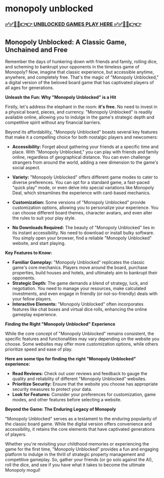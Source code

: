 # monopoly unblocked

### [✅✅🔴🔴👉👉 UNBLOCKED GAMES PLAY HERE ✅✅🔴🔴👉👉](https://topstoryindia.com)

## Monopoly Unblocked: A Classic Game, Unchained and Free 

Remember the days of hunkering down with friends and family, rolling dice, and scheming to bankrupt your opponents in the timeless game of Monopoly? Now, imagine that classic experience, but accessible anytime, anywhere, and completely free. That's the magic of "Monopoly Unblocked," a digital version of the beloved board game that has captivated players of all ages for generations.

**Unleash the Fun: Why "Monopoly Unblocked" is a Hit**

Firstly, let's address the elephant in the room: **it's free.** No need to invest in a physical board, pieces, and currency. "Monopoly Unblocked" is readily available online, allowing you to indulge in the game's strategic depth and competitive spirit without any financial barriers.

Beyond its affordability, "Monopoly Unblocked" boasts several key features that make it a compelling choice for both nostalgic players and newcomers:

* **Accessibility:** Forget about gathering your friends at a specific time and place. With "Monopoly Unblocked," you can play with friends and family online, regardless of geographical distance. You can even challenge strangers from around the world, adding a new dimension to the game's social aspect.

* **Variety:** "Monopoly Unblocked" offers different game modes to cater to diverse preferences. You can opt for a standard game, a fast-paced "quick play" mode, or even delve into special variations like Monopoly Deal, which streamlines the experience with card-based mechanics.

* **Customization:** Some versions of "Monopoly Unblocked" provide customization options, allowing you to personalize your experience. You can choose different board themes, character avatars, and even alter the rules to suit your play style.

* **No Downloads Required:** The beauty of "Monopoly Unblocked" lies in its instant accessibility. No need to download or install bulky software. You simply open your browser, find a reliable "Monopoly Unblocked" website, and start playing.

**Key Features to Know:**

* **Familiar Gameplay:** "Monopoly Unblocked" replicates the classic game's core mechanics. Players move around the board, purchase properties, build houses and hotels, and ultimately aim to bankrupt their opponents. 
* **Strategic Depth:**  The game demands a blend of strategy, luck, and negotiation. You need to manage your resources, make calculated investments, and even engage in friendly (or not-so-friendly) deals with your fellow players.
* **Interactive Elements:** "Monopoly Unblocked" often incorporates features like chat boxes and virtual dice rolls, enhancing the online gameplay experience.

**Finding the Right "Monopoly Unblocked" Experience**

While the core concept of "Monopoly Unblocked" remains consistent, the specific features and functionalities may vary depending on the website you choose. Some websites may offer more customization options, while others prioritize speed and ease of play.

**Here are some tips for finding the right "Monopoly Unblocked" experience:**

* **Read Reviews:** Check out user reviews and feedback to gauge the quality and reliability of different "Monopoly Unblocked" websites.
* **Prioritize Security:** Ensure that the website you choose has appropriate security measures to protect your data.
* **Look for Features:** Consider your preferences for customization, game modes, and other features before selecting a website.

**Beyond the Game: The Enduring Legacy of Monopoly**

"Monopoly Unblocked" serves as a testament to the enduring popularity of the classic board game. While the digital version offers convenience and accessibility, it retains the core elements that have captivated generations of players. 

Whether you're revisiting your childhood memories or experiencing the game for the first time, "Monopoly Unblocked" provides a fun and engaging platform to indulge in the thrill of strategic property management and competitive gameplay. So, gather your friends (or go solo against the AI), roll the dice, and see if you have what it takes to become the ultimate Monopoly mogul!
